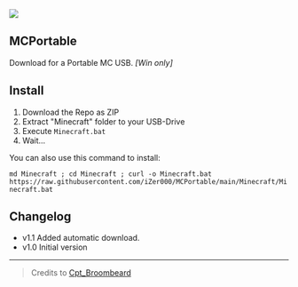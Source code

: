 <a href="https://discord.gg/unfBEn32QE">
<img src="https://img.shields.io/badge/Discord-Gaudi%20Land-blue?style=flat-square&logo=discord&color=5865F2&logoColor=5865F2&labelColor=23272A">
</a>

## MCPortable
Download for a Portable MC USB. _[Win only]_


## Install
1) Download the Repo as ZIP
2) Extract "Minecraft" folder to your USB-Drive
3) Execute `Minecraft.bat`
4) Wait...


You can also use this command to install:
 
 `md Minecraft ; cd Minecraft ; curl -o Minecraft.bat https://raw.githubusercontent.com/iZer000/MCPortable/main/Minecraft/Minecraft.bat`


## Changelog
- v1.1 Added automatic download.
- v1.0 Initial version


***

> Credits to [Cpt_Broombeard](https://www.planetminecraft.com/blog/make-your-minecraft-portable/)
